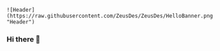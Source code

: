 ```
![Header](https://raw.githubusercontent.com/ZeusDes/ZeusDes/HelloBanner.png "Header")
```
### Hi there 👋
<!--### Here are some ideas to get you started:-->
